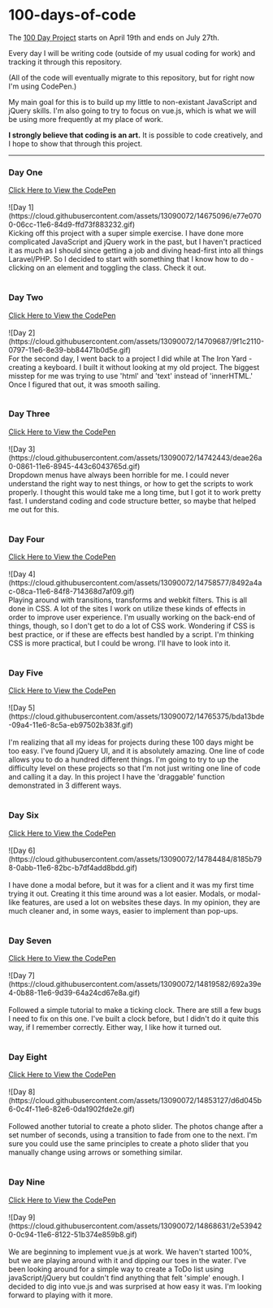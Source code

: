 # 100-days-of-code
The <a href="https://twitter.com/elleluna/status/722483522213023744">100 Day Project</a> starts on April 19th and ends on July 27th.

Every day I will be writing code (outside of my usual coding for work) and tracking it through this repository.

(All of the code will eventually migrate to this repository, but for right now I'm using CodePen.)

My main goal for this is to build up my little to non-existant JavaScript and jQuery skills. 
I'm also going to try to focus on vue.js, which is what we will be using more frequently at my place of work.

<b>I strongly believe that coding is an art.</b> It is possible to code creatively, and I hope to show that through this project.

<hr>

<h3>Day One</h3>
<a href="https://codepen.io/jacklynlee31/pen/ONExBa">Click Here to View the CodePen</a><br><br>
![Day 1](https://cloud.githubusercontent.com/assets/13090072/14675096/e77e0700-06cc-11e6-84d9-ffd73f883232.gif)<br>
Kicking off this project with a super simple exercise. I have done more complicated JavaScript and jQuery work in the past, but I haven't practiced it as much as I should since getting a job and diving head-first into all things Laravel/PHP. So I decided to start with something that I know how to do - clicking on an element and toggling the class. Check it out.
<br><br>
<h3>Day Two</h3>
<a href="http://codepen.io/jacklynlee31/pen/eZKLYM">Click Here to View the CodePen</a><br><br>
![Day 2](https://cloud.githubusercontent.com/assets/13090072/14709687/9f1c2110-0797-11e6-8e39-bb84471b0d5e.gif)<br>
For the second day, I went back to a project I did while at The Iron Yard - creating a keyboard. I built it without looking at my old project. The biggest misstep for me was trying to use 'html' and 'text' instead of 'innerHTML.' Once I figured that out, it was smooth sailing.
<br><br>
<h3>Day Three</h3>
<a href="http://codepen.io/jacklynlee31/pen/aNjZbJ">Click Here to View the CodePen</a><br><br>
![Day 3](https://cloud.githubusercontent.com/assets/13090072/14742443/deae26a0-0861-11e6-8945-443c6043765d.gif)<br>
Dropdown menus have always been horrible for me. I could never understand the right way to nest things, or how to get the scripts to work properly. I thought this would take me a long time, but I got it to work pretty fast. I understand coding and code structure better, so maybe that helped me out for this.
<br><br>
<h3>Day Four</h3>
<a href="http://codepen.io/jacklynlee31/pen/wGxjdz" target="new">Click Here to View the CodePen</a><br><br>
![Day 4](https://cloud.githubusercontent.com/assets/13090072/14758577/8492a4ac-08ca-11e6-84f8-714368d7af09.gif)<br>
Playing around with transitions, transforms and webkit filters. This is all done in CSS. A lot of the sites I work on utilize these kinds of effects in order to improve user experience. I'm usually working on the back-end of things, though, so I don't get to do a lot of CSS work. Wondering if CSS is best practice, or if these are effects best handled by a script. I'm thinking CSS is more practical, but I could be wrong. I'll have to look into it.
<br><br>
<h3>Day Five</h3>
<a href="http://codepen.io/jacklynlee31/pen/XdBGrX">Click Here to View the CodePen</a><br><br>
![Day 5](https://cloud.githubusercontent.com/assets/13090072/14765375/bda13bde-09a4-11e6-8c5a-eb97502b383f.gif)<br>
<br>
I'm realizing that all my ideas for projects during these 100 days might be too easy. I've found jQuery UI, and it is absolutely amazing. One line of code allows you to do a hundred different things. I'm going to try to up the difficulty level on these projects so that I'm not just writing one line of code and calling it a day. In this project I have the 'draggable' function demonstrated in 3 different ways.
<br><br>
<h3>Day Six</h3>
<a href="http://codepen.io/jacklynlee31/pen/ZWMzgE">Click Here to View the CodePen</a><br><br>
![Day 6](https://cloud.githubusercontent.com/assets/13090072/14784484/8185b798-0abb-11e6-82bc-b7df4add8bdd.gif)
<br><br>
I have done a modal before, but it was for a client and it was my first time trying it out. Creating it this time around was a lot easier. Modals, or modal-like features, are used a lot on websites these days. In my opinion, they are much cleaner and, in some ways, easier to implement than pop-ups.
<br><br>
<h3>Day Seven</h3>
<a href="http://codepen.io/jacklynlee31/pen/jqvZJX">Click Here to View the CodePen</a><br><br>
![Day 7](https://cloud.githubusercontent.com/assets/13090072/14819582/692a39e4-0b88-11e6-9d39-64a24cd67e8a.gif)
<br><br>
Followed a simple tutorial to make a ticking clock. There are still a few bugs I need to fix on this one. I've built a clock before, but I didn't do it quite this way, if I remember correctly. Either way, I like how it turned out.
<br><br>
<h3>Day Eight</h3>
<a href="http://codepen.io/jacklynlee31/pen/JXaeoK">Click Here to View the CodePen</a><br><br>
![Day 8](https://cloud.githubusercontent.com/assets/13090072/14853127/d6d045b6-0c4f-11e6-82e6-0da1902fde2e.gif)
<br><br>
Followed another tutorial to create a photo slider. The photos change after a set number of seconds, using a transition to fade from one to the next. I'm sure you could use the same principles to create a photo slider that you manually change using arrows or something similar.
<br><br>
<h3>Day Nine</h3>
<a href="http://codepen.io/jacklynlee31/pen/jqePZx">Click Here to View the CodePen</a><br><br>
![Day 9](https://cloud.githubusercontent.com/assets/13090072/14868631/2e539420-0c94-11e6-8122-51b374e859b8.gif)
<br><br>
We are beginning to implement vue.js at work. We haven't started 100%, but we are playing around with it and dipping our toes in the water. I've been looking around for a simple way to create a ToDo list using javaScript/jQuery but couldn't find anything that felt 'simple' enough. I decided to dig into vue.js and was surprised at how easy it was. I'm looking forward to playing with it more.
<br><br>
